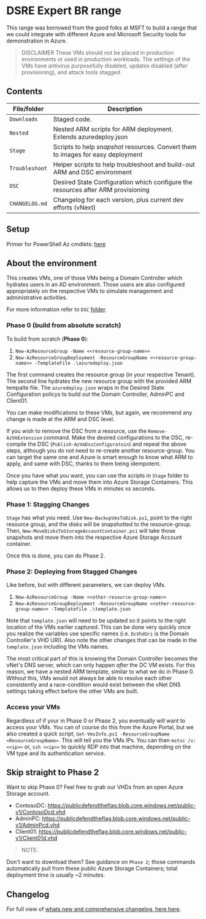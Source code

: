 # DSRE Expert BR range

This range was borrowed from the good folks at MSFT to build a range that we could integrate with different Azure and Microsoft Security tools for demonstration in Azure.

> DISCLAIMER
> These VMs should not be placed in production environments or used in production workloads. The settings of the VMs have antivirus purposefully disabled, updates disabled (after provisioning), and attack tools stagged.

## Contents

| File/folder       | Description                                                                       |
|-------------------|-----------------------------------------------------------------------------------|
| `Downloads`       | Staged code.                                                                      |
| `Nested`          | Nested ARM scripts for ARM deployment. Extends azuredeploy.json                   |
| `Stage`           | Scripts to help *snapshot* resources. Convert them to images for easy deployment  |
| `Troubleshoot`    | Helper scripts to help troubleshoot and build-out ARM and DSC environment         |
| `DSC`             | Desired State Configuration which configure the resources after ARM provisioning  |
| `CHANGELOG.md`    | Changelog for each version, plus current dev efforts (vNext)                      |

## Setup

Primer for PowerShell Az cmdlets: [here](https://docs.microsoft.com/en-us/powershell/azure/get-started-azureps?view=azps-2.6.0)

## About the environment

This creates VMs, one of those VMs being a Domain Controller which hydrates users in an AD environment.  Those users are also configured appropriately on the respective VMs to simulate management and administrative activities.

For more information refer to ```DSC``` [folder](https://github.com/Circadence-Corp/DSREexpertBR/blob/master/CHANGELOG.md).

### Phase 0 (build from absolute scratch)
To build from scratch (**Phase 0**):

1. ```New-AzResourceGroup -Name <<resource-group-name>>```
2. ```New-AzResourceGroupDeployment -ResourceGroupName <<resource-group-name>> -TemplateFile .\azuredeploy.json```

The first command creates the resource group (in your respective Tenant).  The second line hydrates the new resource group with the provided ARM tempalte file.  The ```azuredeploy.json``` wraps in the Desired State Configuration policys to build out the Domain Controller, AdminPC and Client01.

You can make modifications to these VMs, but again, we recommend any change is made at the ARM and DSC level.

If you wish to remove the DSC from a resource, use the ```Remove-AzVmExtension``` command. Make the desired configurations to the DSC, re-compile the DSC (```Publish-AzVmDscConfiguratoin```) and repeat the above steps, although you do not need to re-create another resource-group.  You can target the same one and Azure is smart enough to know what ARM to apply, and same with DSC, thanks to them being idempotent.

Once you have what you want, you can use the scripts in ```Stage``` folder to help capture the VMs and move them into Azure Storage Containers.  This allows us to then deploy these VMs in minutes vs seconds.

### Phase 1: Stagging Changes

```Stage``` has what you need.  Use ```New-BackupVmsToDisk.ps1```, point to the right resource group, and the disks will be snapshotted to the resource-group.  Then, ```New-MoveDisksToStorageAccountContainer.ps1``` will take those snapshots and move them into the respective Azure Storage Account container.

Once this is done, you can do Phase 2.

### Phase 2: Deploying from Stagged Changes

Like before, but with different parameters, we can deploy VMs.

1. ```New-AzResourceGroup -Name <<other-resource-group-name>>```
2. ```New-AzResourceGroupDeployment -ResourceGroupName <<other-resource-group-name>> -Templatefile .\template.json```

Note that ```template.json``` will need to be updated so it points to the right location of the VMs earlier captured.  This can be done very quickly once you realize the variables use specific names (i.e. ```DcVhdUri``` is the Domain Controller's VHD URI).  Also note the other changes that can be made in the ```template.json``` including the VMs names.

The most critical part of this is knowing the Domain Controller becomes the vNet's DNS server, which can only happen *after* the DC VM exists.  For this reason, we have a nested ARM template, similar to what we do in Phase 0.  Without this, VMs would not always be able to resolve each other consistently and a race-condition would exist between the vNet DNS settings taking effect before the other VMs are built.

### Access your VMs

Regardless of if your in Phase 0 or Phase 2, you eventually will want to access your VMs.  You can of course do this from the Azure Portal, but we also created a quick script, ```Get-VmsInfo.ps1 -ResourceGroupName <ResourceGroupName>```.  This will tell you the VMs IPs.  You can then ```mstsc /v:<<ip>>``` or, ```ssh <<ip>>``` to quickly RDP into that machine, depending on the VM type and its authentication service.

## Skip straight to Phase 2

Want to skip Phase 0?  Feel free to grab our VHDs from an open Azure Storage account.

* ContosoDC: https://publicdefendtheflag.blob.core.windows.net/public-v1/ContosoDcd.vhd
* AdminPC: https://publicdefendtheflag.blob.core.windows.net/public-v1/AdminPcd.vhd
* Client01: https://publicdefendtheflag.blob.core.windows.net/public-v1/Client01d.vhd

> NOTE:

Don't want to download them?  See guidance on ```Phase 2```; those commands automatically pull from these public Azure Storage Containers; total deployment time is usually ~2 minutes.

## Changelog
For full view of [whats new and comprehensive changelog, here here](https://github.com/Circadence-Corp/DSREexpertBR/blob/master/CHANGELOG.md).
